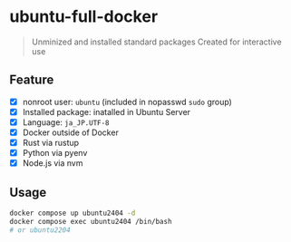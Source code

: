 # ubuntu-full-docker

> Unminized and installed standard packages
> Created for interactive use

## Feature

- [x] nonroot user: `ubuntu` (included in nopasswd `sudo` group)
- [x] Installed package: inatalled in Ubuntu Server
- [x] Language: `ja_JP.UTF-8`
- [x] Docker outside of Docker
- [x] Rust via rustup
- [x] Python via pyenv
- [x] Node.js via nvm

## Usage

```bash
docker compose up ubuntu2404 -d
docker compose exec ubuntu2404 /bin/bash
# or ubuntu2204
```
